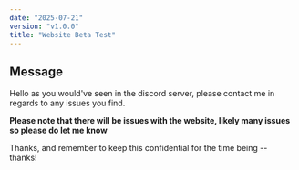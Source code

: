 ```yaml
---
date: "2025-07-21"
version: "v1.0.0"
title: "Website Beta Test"
---
```


## Message

Hello as you would've seen in the discord server, please contact me in regards to any issues you find.

**Please note that there will be issues with the website, likely many issues so please do let me know**

Thanks, and remember to keep this confidential for the time being -- thanks!
